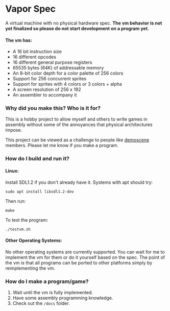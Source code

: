 # Vapor Spec
A virtual machine with no physical hardware spec. **The vm behavior is not yet finalized so please do not start development on a program yet.**

#### The vm has:
- A 16 bit instruction size
- 16 different opcodes
- 16 different general purpose registers
- 65535 bytes (64K) of addressable memory
- An 8-bit color depth for a color palette of 256 colors
- Support for 256 concurrent sprites
- Support for sprites with 4 colors or 3 colors + alpha
- A screen resolution of 256 x 192
- An assembler to accompany it

### Why did you make this? Who is it for?
This is a hobby project to allow myself and others to write games in assembly without some of the annoyances that physical architectures impose.

This project can be viewed as a challenge to people like  [demoscene](https://en.wikipedia.org/wiki/Demoscene) members. Please let me know if you make a program.

### How do I build and run it?
#### Linux:
Install SDL1.2 if you don't already have it. Systems with apt should try:

    sudo apt install libsdl1.2-dev
Then run:

    make
To test the program:

    ./testvm.sh
#### Other Operating Systems:
No other operating systems are currently supported. You can wait for me to implement the vm for them or do it yourself based on the spec. The point of the vm is that all programs can be ported to other platforms simply by reimplementing the vm.

### How do I make a program/game?
1. Wait until the vm is fully implemented.
2. Have some assembly programming knowledge.
3. Check out the `/docs` folder.
